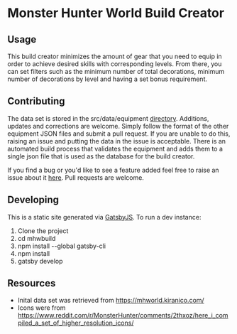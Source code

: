# Monster Hunter World Build Creator

## Usage

This build creator minimizes the amount of gear that you need to equip in order to achieve desired skills with corresponding levels. From there, you can set filters such as the minimum number of total decorations, minimum number of decorations by level and having a set bonus requirement.

## Contributing

The data set is stored in the src/data/equipment [directory](https://github.com/alexmnguyen/mhwbuild/tree/master/src/data/equipment). Additions, updates and corrections are welcome. Simply follow the format of the other equipment JSON files and submit a pull request. If you are unable to do this, raising an issue and putting the data in the issue is acceptable. There is an automated build process that validates the equipment and adds them to a single json file that is used as the database for the build creator.

If you find a bug or you'd like to see a feature added feel free to raise an issue about it [here](https://github.com/alexmnguyen/mhwbuild/issues). Pull requests are welcome.

## Developing

This is a static site generated via [GatsbyJS](https://www.gatsbyjs.org/). To run a dev instance:

1. Clone the project
2. cd mhwbuild
3. npm install --global gatsby-cli
4. npm install
5. gatsby develop

## Resources

* Inital data set was retrieved from https://mhworld.kiranico.com/
* Icons were from https://www.reddit.com/r/MonsterHunter/comments/2thxoz/here_i_compiled_a_set_of_higher_resolution_icons/
